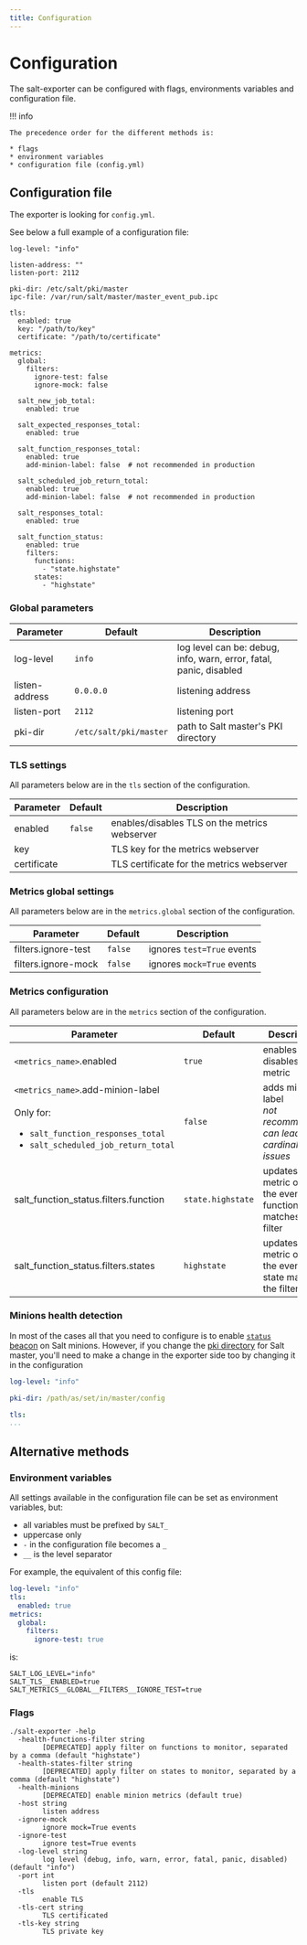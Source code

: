 ```yaml
---
title: Configuration
---
```


# Configuration

The salt-exporter can be configured with flags, environments variables and configuration file.

!!! info

    The precedence order for the different methods is:

    * flags
    * environment variables
    * configuration file (config.yml)

## Configuration file

The exporter is looking for `config.yml`.

See below a full example of a configuration file:

```  { .yaml .copy }
log-level: "info"

listen-address: ""
listen-port: 2112

pki-dir: /etc/salt/pki/master
ipc-file: /var/run/salt/master/master_event_pub.ipc

tls:
  enabled: true
  key: "/path/to/key"
  certificate: "/path/to/certificate"

metrics:
  global:
    filters:
      ignore-test: false
      ignore-mock: false

  salt_new_job_total:
    enabled: true

  salt_expected_responses_total:
    enabled: true

  salt_function_responses_total:
    enabled: true
    add-minion-label: false  # not recommended in production

  salt_scheduled_job_return_total:
    enabled: true
    add-minion-label: false  # not recommended in production

  salt_responses_total:
    enabled: true

  salt_function_status:
    enabled: true
    filters:
      functions:
        - "state.highstate"
      states:
        - "highstate"
```

### Global parameters

| Parameter      | Default   | Description                                                        |
|----------------|-----------|--------------------------------------------------------------------|
| log-level      | `info`    | log level can be: debug, info, warn, error, fatal, panic, disabled |
| listen-address | `0.0.0.0` | listening address                                                  |
| listen-port    | `2112`    | listening port                                                     |
| pki-dir        | `/etc/salt/pki/master` | path to Salt master's PKI directory   |

### TLS settings

All parameters below are in the `tls` section of the configuration.

| Parameter   | Default | Description                                 |
|-------------|---------|---------------------------------------------|
| enabled     | `false` | enables/disables TLS on the metrics webserver |
| key         |         | TLS key for the metrics webserver           |
| certificate |         | TLS certificate for the metrics webserver   |

### Metrics global settings

All parameters below are in the `metrics.global` section of the configuration.

| Parameter           | Default | Description               |
|---------------------|---------|---------------------------|
| filters.ignore-test | `false` | ignores `test=True` events |
| filters.ignore-mock | `false` | ignores `mock=True` events |

### Metrics configuration

All parameters below are in the `metrics` section of the configuration.

| Parameter | Default           | Description |
|-----------|-------------------|-------------------------------------------------------------------|
| `<metrics_name>`.enabled | `true` | enables or disables a metric |
| `<metrics_name>`.add-minion-label<br /><br />Only for:<br /><ul><li>`salt_function_responses_total`</li><li>`salt_scheduled_job_return_total`</li></ul> | `false` | adds minion label<br />_not recommended<br />can lead to cardinality issues_ |
| salt_function_status.filters.function | `state.highstate` | updates the metric only if the event function matches the filter |
| salt_function_status.filters.states | `highstate` | updates the metric only if the event state matches the filter |

### Minions health detection

In most of the cases all that you need to configure is to enable [`status` beacon](https://docs.saltproject.io/en/latest/ref/beacons/all/salt.beacons.status.html#:~:text=salt.-,beacons.,presence%20to%20be%20set%20up.) on Salt minions.
However, if you change the [pki directory](https://docs.saltproject.io/en/latest/ref/configuration/master.html#pki-dir) for Salt master, you'll need to make a change in the exporter side too by changing it in the configuration
```yaml
log-level: "info"

pki-dir: /path/as/set/in/master/config

tls:
...
```

## Alternative methods

### Environment variables

All settings available in the configuration file can be set as environment variables, but:

* all variables must be prefixed by `SALT_`
* uppercase only
* `-` in the configuration file becomes a `_`
* `__` is the level separator

For example, the equivalent of this config file:

``` yaml
log-level: "info"
tls:
  enabled: true
metrics:
  global:
    filters:
      ignore-test: true
```

is:

``` shell
SALT_LOG_LEVEL="info"
SALT_TLS__ENABLED=true
SALT_METRICS__GLOBAL__FILTERS__IGNORE_TEST=true
```

### Flags

```
./salt-exporter -help
  -health-functions-filter string
        [DEPRECATED] apply filter on functions to monitor, separated by a comma (default "highstate")
  -health-states-filter string
        [DEPRECATED] apply filter on states to monitor, separated by a comma (default "highstate")
  -health-minions
        [DEPRECATED] enable minion metrics (default true)
  -host string
        listen address
  -ignore-mock
        ignore mock=True events
  -ignore-test
        ignore test=True events
  -log-level string
        log level (debug, info, warn, error, fatal, panic, disabled) (default "info")
  -port int
        listen port (default 2112)
  -tls
        enable TLS
  -tls-cert string
        TLS certificated
  -tls-key string
        TLS private key
```

